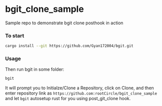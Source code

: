 # bgit_clone_sample
Sample repo to demonstrate bgit clone posthook in action

### To start

```bash
cargo install --git https://github.com/Gyan172004/bgit.git
```

### Usage

Then run bgit in some folder:
```bash
bgit
```

It will prompt you to Initialze/Clone a Repository, click on Clone, and then enter repository link as `https://github.com:rootCircle/bgit_clone_sample` and let `bgit` autosetup rust for you using post_git_clone hook.


